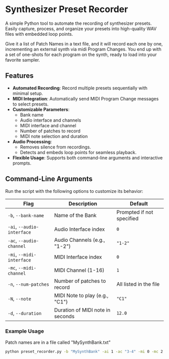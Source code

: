# Synthesizer Preset Recorder

A simple Python tool to automate the recording of synthesizer presets. Easily capture, process, and organize your presets into high-quality WAV files with embedded loop points.

Give it a list of Patch Names in a text file, and it will record each one by one, incrementing an external synth via midi Program Changes. You end up with a set of one-shots for each program on the synth, ready to load into your favorite sampler.

## Features

- **Automated Recording**: Record multiple presets sequentially with minimal setup.
- **MIDI Integration**: Automatically send MIDI Program Change messages to select presets.
- **Customizable Parameters**:
  - Bank name
  - Audio interface and channels
  - MIDI interface and channel
  - Number of patches to record
  - MIDI note selection and duration
- **Audio Processing**:
  - Removes silence from recordings.
  - Detects and embeds loop points for seamless playback.
- **Flexible Usage**: Supports both command-line arguments and interactive prompts.

## Command-Line Arguments

Run the script with the following options to customize its behavior:

| Flag | Description | Default |
|------|-------------|---------|
| `-b`, `--bank-name` | Name of the Bank | Prompted if not specified |
| `-ai`, `--audio-interface` | Audio Interface index | `0` |
| `-ac`, `--audio-channel` | Audio Channels (e.g., "1-2") | `"1-2"` |
| `-mi`, `--midi-interface` | MIDI Interface index | `0` |
| `-mc`, `--midi-channel` | MIDI Channel (1-16) | `1` |
| `-n`, `--num-patches` | Number of patches to record | All listed in the file |
| `-N`, `--note` | MIDI Note to play (e.g., "C1") | `"C1"` |
| `-d`, `--duration` | Duration of MIDI note in seconds | `12.0` |

### Example Usage

Patch names are in a file called "MySynthBank.txt"

```bash
python preset_recorder.py -b "MySynthBank" -ai 1 -ac "3-4" -mi 0 -mc 2 -n 5 -N "D#2" -d 10
